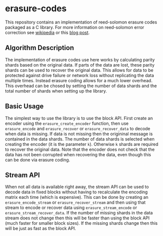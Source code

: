 # erasure-codes

This repository contains an implementation of reed-solomon erasure codes packaged as a C library.
For more information on reed-solomon error correction see 
[wikipedia](https://en.wikipedia.org/wiki/Reed%E2%80%93Solomon_error_correction)
or this [blog post](https://www.backblaze.com/blog/reed-solomon/).

## Algorithm Description

The implementation of erasure codes use here works by calculating parity shards based on the
original data. If parts of the data are lost, these parity shards can be used to recover
the original data. This allows for data to be protected against drive failure or network loss
without replicating the data multiple times. Instead erasure coding allows for a much lower
overhead. This overhead can be chosed by setting the number of data shards and the total number
of shards when setting up the library.

## Basic Usage

The simplest way to use the library is to use the block API. First create an encoder
using the `erasure_create_encoder` function, then use `erasure_encode` and `erasure_recover`
or `erasure_recover_data` to decode when data is missing. If data is not missing then the 
origininal message is contained in the data shards. The number of data shards is selected when 
creating the encoder (it is the parameter `k`). Otherwise `k` shards are required to recover the
original data. Note that the encoder does not check that the data has not been corrupted when
recovering the data, even though this can be done via erasure coding.

## Stream API

When not all data is available right away, the stream API can be used to decode data in fixed
blocks without having to recalculate the encoding matrix each time (which is expensive). 
This can be done by creating an `erasure_encode_stream` or `erasure_recover_stream` and 
then using that stream to encode or recover data using `erasure_stream_encode` or 
`erasure_stream_recover_data`. If the number of missing shards in the data stream does 
not change then this will be faster than using the block API (much faster for smaller block 
sizes). If the missing shards change then this will be just as fast as the block API.
